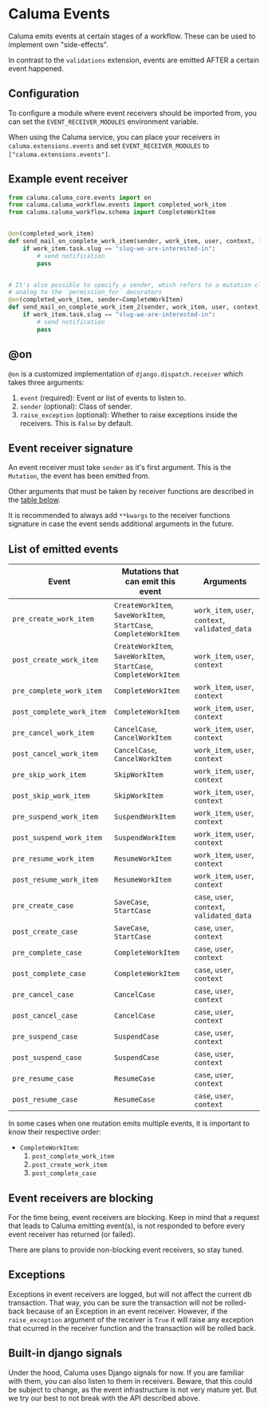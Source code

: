 # Caluma Events

Caluma emits events at certain stages of a workflow. These can be used to implement own "side-effects".

In contrast to the `validations` extension, events are emitted AFTER a certain event happened.

## Configuration

To configure a module where event receivers should be imported from, you can set the `EVENT_RECEIVER_MODULES` environment variable.

When using the Caluma service, you can place your receivers in `caluma.extensions.events` and set `EVENT_RECEIVER_MODULES` to
`["caluma.extensions.events"]`.

## Example event receiver

```python
from caluma.caluma_core.events import on
from caluma.caluma_workflow.events import completed_work_item
from caluma.caluma_workflow.schema import CompleteWorkItem


@on(completed_work_item)
def send_mail_on_complete_work_item(sender, work_item, user, context, **kwargs):
    if work_item.task.slug == "slug-we-are-interested-in":
        # send notification
        pass


# It's also possible to specify a sender, which refers to a mutation class,
# analog to the `permission_for` decorators
@on(completed_work_item, sender=CompleteWorkItem)
def send_mail_on_complete_work_item_2(sender, work_item, user, context, **kwargs):
    if work_item.task.slug == "slug-we-are-interested-in":
        # send notification
        pass
```

## @on

`@on` is a customized implementation of `django.dispatch.receiver` which
takes three arguments:

1. `event` (required): Event or list of events to listen to.
2. `sender` (optional): Class of sender.
3. `raise_exception` (optional): Whether to raise exceptions inside the receivers. This is `False` by default.

## Event receiver signature

An event receiver must take `sender` as it's first argument. This is the `Mutation`, the event has been emitted from.

Other arguments that must be taken by receiver functions are described in the [table below](#list-of-emitted-events).

It is recommended to always add `**kwargs` to the receiver functions signature
in case the event sends additional arguments in the future.

## List of emitted events

| Event                     | Mutations that can emit this event                                | Arguments                                        |
| ------------------------- | ----------------------------------------------------------------- | ------------------------------------------------ |
| `pre_create_work_item`    | `CreateWorkItem`, `SaveWorkItem`, `StartCase`, `CompleteWorkItem` | `work_item`, `user`, `context`, `validated_data` |
| `post_create_work_item`   | `CreateWorkItem`, `SaveWorkItem`, `StartCase`, `CompleteWorkItem` | `work_item`, `user`, `context`                   |
| `pre_complete_work_item`  | `CompleteWorkItem`                                                | `work_item`, `user`, `context`                   |
| `post_complete_work_item` | `CompleteWorkItem`                                                | `work_item`, `user`, `context`                   |
| `pre_cancel_work_item`    | `CancelCase`, `CancelWorkItem`                                    | `work_item`, `user`, `context`                   |
| `post_cancel_work_item`   | `CancelCase`, `CancelWorkItem`                                    | `work_item`, `user`, `context`                   |
| `pre_skip_work_item`      | `SkipWorkItem`                                                    | `work_item`, `user`, `context`                   |
| `post_skip_work_item`     | `SkipWorkItem`                                                    | `work_item`, `user`, `context`                   |
| `pre_suspend_work_item`   | `SuspendWorkItem`                                                 | `work_item`, `user`, `context`                   |
| `post_suspend_work_item`  | `SuspendWorkItem`                                                 | `work_item`, `user`, `context`                   |
| `pre_resume_work_item`    | `ResumeWorkItem`                                                  | `work_item`, `user`, `context`                   |
| `post_resume_work_item`   | `ResumeWorkItem`                                                  | `work_item`, `user`, `context`                   |
| `pre_create_case`         | `SaveCase`, `StartCase`                                           | `case`, `user`, `context`, `validated_data`      |
| `post_create_case`        | `SaveCase`, `StartCase`                                           | `case`, `user`, `context`                        |
| `pre_complete_case`       | `CompleteWorkItem`                                                | `case`, `user`, `context`                        |
| `post_complete_case`      | `CompleteWorkItem`                                                | `case`, `user`, `context`                        |
| `pre_cancel_case`         | `CancelCase`                                                      | `case`, `user`, `context`                        |
| `post_cancel_case`        | `CancelCase`                                                      | `case`, `user`, `context`                        |
| `pre_suspend_case`        | `SuspendCase`                                                     | `case`, `user`, `context`                        |
| `post_suspend_case`       | `SuspendCase`                                                     | `case`, `user`, `context`                        |
| `pre_resume_case`         | `ResumeCase`                                                      | `case`, `user`, `context`                        |
| `post_resume_case`        | `ResumeCase`                                                      | `case`, `user`, `context`                        |

In some cases when one mutation emits multiple events, it is important to know their respective order:

- `CompleteWorkItem`:
  1. `post_complete_work_item`
  2. `post_create_work_item`
  3. `post_complete_case`

## Event receivers are blocking

For the time being, event receivers are blocking. Keep in mind that a request that leads to Caluma
emitting event(s), is not responded to before every event receiver has returned (or failed).

There are plans to provide non-blocking event receivers, so stay tuned.

## Exceptions

Exceptions in event receivers are logged, but will not affect the current db transaction.
That way, you can be sure the transaction will not be rolled-back because of an Exception in an event receiver.
However, if the `raise_exception` argument of the receiver is `True` it will raise any
exception that ocurred in the receiver function and the transaction will be rolled back.

## Built-in django signals

Under the hood, Caluma uses Django signals for now. If you are familiar with them, you can also listen
to them in receivers. Beware, that this could be subject to change, as the event infrastructure
is not very mature yet. But we try our best to not break with the API described above.
